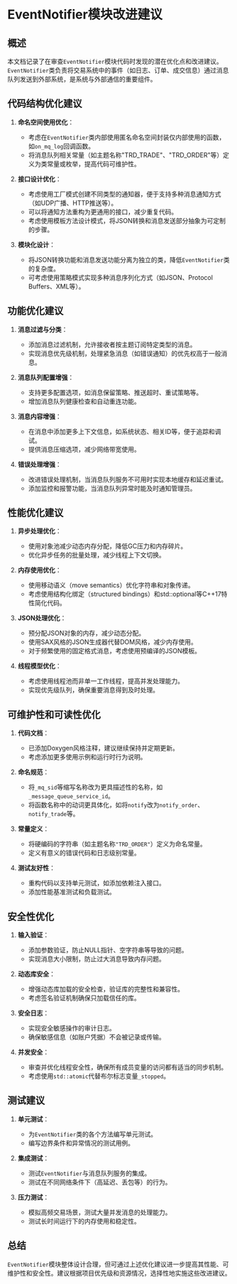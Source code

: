 # EventNotifier模块改进建议

## 概述

本文档记录了在审查`EventNotifier`模块代码时发现的潜在优化点和改进建议。`EventNotifier`类负责将交易系统中的事件（如日志、订单、成交信息）通过消息队列发送到外部系统，是系统与外部通信的重要组件。

## 代码结构优化建议

1. **命名空间使用优化**：
   - 考虑在`EventNotifier`类内部使用匿名命名空间封装仅内部使用的函数，如`on_mq_log`回调函数。
   - 将消息队列相关常量（如主题名称"TRD_TRADE"、"TRD_ORDER"等）定义为类常量或枚举，提高代码可维护性。

2. **接口设计优化**：
   - 考虑使用工厂模式创建不同类型的通知器，便于支持多种消息通知方式（如UDP广播、HTTP推送等）。
   - 可以将通知方法重构为更通用的接口，减少重复代码。
   - 考虑使用模板方法设计模式，将JSON转换和消息发送部分抽象为可定制的步骤。

3. **模块化设计**：
   - 将JSON转换功能和消息发送功能分离为独立的类，降低`EventNotifier`类的复杂度。
   - 可考虑使用策略模式实现多种消息序列化方式（如JSON、Protocol Buffers、XML等）。

## 功能优化建议

1. **消息过滤与分类**：
   - 添加消息过滤机制，允许接收者按主题订阅特定类型的消息。
   - 实现消息优先级机制，处理紧急消息（如错误通知）的优先权高于一般消息。

2. **消息队列配置增强**：
   - 支持更多配置选项，如消息保留策略、推送超时、重试策略等。
   - 增加消息队列健康检查和自动重连功能。

3. **消息内容增强**：
   - 在消息中添加更多上下文信息，如系统状态、相关ID等，便于追踪和调试。
   - 提供消息压缩选项，减少网络带宽使用。

4. **错误处理增强**：
   - 改进错误处理机制，当消息队列服务不可用时实现本地缓存和延迟重试。
   - 添加监控和报警功能，当消息队列异常时能及时通知管理员。

## 性能优化建议

1. **异步处理优化**：
   - 使用对象池减少动态内存分配，降低GC压力和内存碎片。
   - 优化异步任务的批量处理，减少线程上下文切换。

2. **内存使用优化**：
   - 使用移动语义（move semantics）优化字符串和对象传递。
   - 考虑使用结构化绑定（structured bindings）和std::optional等C++17特性简化代码。

3. **JSON处理优化**：
   - 预分配JSON对象的内存，减少动态分配。
   - 使用SAX风格的JSON生成器代替DOM风格，减少内存使用。
   - 对于频繁使用的固定格式消息，考虑使用预编译的JSON模板。

4. **线程模型优化**：
   - 考虑使用线程池而非单一工作线程，提高并发处理能力。
   - 实现优先级队列，确保重要消息得到及时处理。

## 可维护性和可读性优化

1. **代码文档**：
   - 已添加Doxygen风格注释，建议继续保持并定期更新。
   - 考虑添加更多使用示例和运行时行为说明。

2. **命名规范**：
   - 将`_mq_sid`等缩写名称改为更具描述性的名称，如`_message_queue_service_id`。
   - 将函数名称中的动词更具体化，如将`notify`改为`notify_order`、`notify_trade`等。

3. **常量定义**：
   - 将硬编码的字符串（如主题名称`"TRD_ORDER"`）定义为命名常量。
   - 定义有意义的错误代码和日志级别常量。

4. **测试友好性**：
   - 重构代码以支持单元测试，如添加依赖注入接口。
   - 添加性能基准测试和负载测试。

## 安全性优化

1. **输入验证**：
   - 添加参数验证，防止NULL指针、空字符串等导致的问题。
   - 实现消息大小限制，防止过大消息导致内存问题。

2. **动态库安全**：
   - 增强动态库加载的安全检查，验证库的完整性和兼容性。
   - 考虑签名验证机制确保只加载信任的库。

3. **安全日志**：
   - 实现安全敏感操作的审计日志。
   - 确保敏感信息（如账户凭据）不会被记录或传输。

4. **并发安全**：
   - 审查并优化线程安全性，确保所有成员变量的访问都有适当的同步机制。
   - 考虑使用`std::atomic`代替布尔标志变量`_stopped`。

## 测试建议

1. **单元测试**：
   - 为`EventNotifier`类的各个方法编写单元测试。
   - 编写边界条件和异常情况的测试用例。

2. **集成测试**：
   - 测试`EventNotifier`与消息队列服务的集成。
   - 测试在不同网络条件下（高延迟、丢包等）的行为。

3. **压力测试**：
   - 模拟高频交易场景，测试大量并发消息的处理能力。
   - 测试长时间运行下的内存使用和稳定性。

## 总结

`EventNotifier`模块整体设计合理，但可通过上述优化建议进一步提高其性能、可维护性和安全性。建议根据项目优先级和资源情况，选择性地实施这些改进建议。
